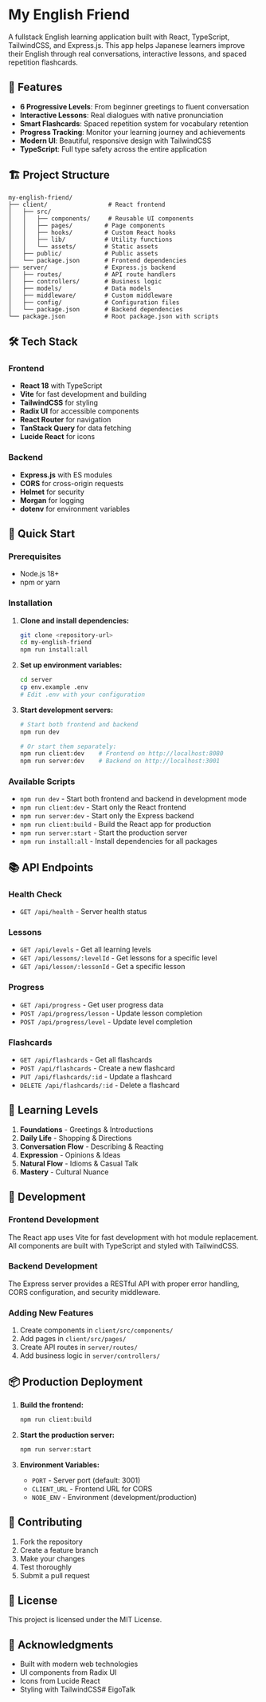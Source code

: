 # My English Friend

A fullstack English learning application built with React, TypeScript, TailwindCSS, and Express.js. This app helps Japanese learners improve their English through real conversations, interactive lessons, and spaced repetition flashcards.

## 🚀 Features

- **6 Progressive Levels**: From beginner greetings to fluent conversation
- **Interactive Lessons**: Real dialogues with native pronunciation
- **Smart Flashcards**: Spaced repetition system for vocabulary retention
- **Progress Tracking**: Monitor your learning journey and achievements
- **Modern UI**: Beautiful, responsive design with TailwindCSS
- **TypeScript**: Full type safety across the entire application

## 🏗️ Project Structure

```
my-english-friend/
├── client/                 # React frontend
│   ├── src/
│   │   ├── components/     # Reusable UI components
│   │   ├── pages/         # Page components
│   │   ├── hooks/         # Custom React hooks
│   │   ├── lib/           # Utility functions
│   │   └── assets/        # Static assets
│   ├── public/            # Public assets
│   └── package.json       # Frontend dependencies
├── server/                # Express.js backend
│   ├── routes/            # API route handlers
│   ├── controllers/       # Business logic
│   ├── models/            # Data models
│   ├── middleware/        # Custom middleware
│   ├── config/            # Configuration files
│   └── package.json       # Backend dependencies
└── package.json           # Root package.json with scripts
```

## 🛠️ Tech Stack

### Frontend
- **React 18** with TypeScript
- **Vite** for fast development and building
- **TailwindCSS** for styling
- **Radix UI** for accessible components
- **React Router** for navigation
- **TanStack Query** for data fetching
- **Lucide React** for icons

### Backend
- **Express.js** with ES modules
- **CORS** for cross-origin requests
- **Helmet** for security
- **Morgan** for logging
- **dotenv** for environment variables

## 🚀 Quick Start

### Prerequisites
- Node.js 18+ 
- npm or yarn

### Installation

1. **Clone and install dependencies:**
   ```bash
   git clone <repository-url>
   cd my-english-friend
   npm run install:all
   ```

2. **Set up environment variables:**
   ```bash
   cd server
   cp env.example .env
   # Edit .env with your configuration
   ```

3. **Start development servers:**
   ```bash
   # Start both frontend and backend
   npm run dev
   
   # Or start them separately:
   npm run client:dev    # Frontend on http://localhost:8080
   npm run server:dev    # Backend on http://localhost:3001
   ```

### Available Scripts

- `npm run dev` - Start both frontend and backend in development mode
- `npm run client:dev` - Start only the React frontend
- `npm run server:dev` - Start only the Express backend
- `npm run client:build` - Build the React app for production
- `npm run server:start` - Start the production server
- `npm run install:all` - Install dependencies for all packages

## 📚 API Endpoints

### Health Check
- `GET /api/health` - Server health status

### Lessons
- `GET /api/levels` - Get all learning levels
- `GET /api/lessons/:levelId` - Get lessons for a specific level
- `GET /api/lesson/:lessonId` - Get a specific lesson

### Progress
- `GET /api/progress` - Get user progress data
- `POST /api/progress/lesson` - Update lesson completion
- `POST /api/progress/level` - Update level completion

### Flashcards
- `GET /api/flashcards` - Get all flashcards
- `POST /api/flashcards` - Create a new flashcard
- `PUT /api/flashcards/:id` - Update a flashcard
- `DELETE /api/flashcards/:id` - Delete a flashcard

## 🎯 Learning Levels

1. **Foundations** - Greetings & Introductions
2. **Daily Life** - Shopping & Directions  
3. **Conversation Flow** - Describing & Reacting
4. **Expression** - Opinions & Ideas
5. **Natural Flow** - Idioms & Casual Talk
6. **Mastery** - Cultural Nuance

## 🔧 Development

### Frontend Development
The React app uses Vite for fast development with hot module replacement. All components are built with TypeScript and styled with TailwindCSS.

### Backend Development
The Express server provides a RESTful API with proper error handling, CORS configuration, and security middleware.

### Adding New Features
1. Create components in `client/src/components/`
2. Add pages in `client/src/pages/`
3. Create API routes in `server/routes/`
4. Add business logic in `server/controllers/`

## 📦 Production Deployment

1. **Build the frontend:**
   ```bash
   npm run client:build
   ```

2. **Start the production server:**
   ```bash
   npm run server:start
   ```

3. **Environment Variables:**
   - `PORT` - Server port (default: 3001)
   - `CLIENT_URL` - Frontend URL for CORS
   - `NODE_ENV` - Environment (development/production)

## 🤝 Contributing

1. Fork the repository
2. Create a feature branch
3. Make your changes
4. Test thoroughly
5. Submit a pull request

## 📄 License

This project is licensed under the MIT License.

## 🙏 Acknowledgments

- Built with modern web technologies
- UI components from Radix UI
- Icons from Lucide React
- Styling with TailwindCSS#   E i g o T a l k  
 